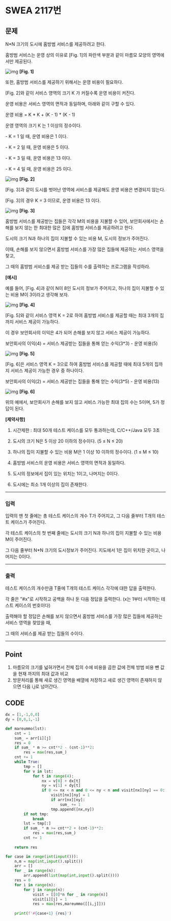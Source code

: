 # SWEA 2117번



## 문제



N*N 크기의 도시에 홈방범 서비스를 제공하려고 한다.

홈방범 서비스는 운영 상의 이유로 [Fig. 1]의 파란색 부분과 같이 마름모 모양의 영역에서만 제공된다.
 

![img](sw_2117.assets/fileDownload.do)
**[Fig. 1]**



또한, 홈방범 서비스를 제공하기 위해서는 운영 비용이 필요하다.

[Fig. 2]와 같이 서비스 영역의 크기 K 가 커질수록 운영 비용이 커진다.

운영 비용은 서비스 영역의 면적과 동일하며, 아래와 같이 구할 수 있다.

운영 비용 = K * K + (K - 1) * (K - 1)

운영 영역의 크기 K 는 1 이상의 정수이다.

 \- K = 1 일 때, 운영 비용은 1 이다.

 \- K = 2 일 때, 운영 비용은 5 이다.

 \- K = 3 일 때, 운영 비용은 13 이다.

 \- K = 4 일 때, 운영 비용은 25 이다.

 

![img](sw_2117.assets/fileDownload-16473410055091.do)
**[Fig. 2]**



[Fig. 3]과 같이 도시를 벗어난 영역에 서비스를 제공해도 운영 비용은 변경되지 않는다.

[Fig. 3]의 경우 K = 3 이므로, 운영 비용은 13 이다.
 

![img](sw_2117.assets/fileDownload-16473410055092.do)
 **[Fig. 3]**



홈방범 서비스를 제공받는 집들은 각각 M의 비용을 지불할 수 있어, 보안회사에서는 손해를 보지 않는 한 최대한 많은 집에 홈방범 서비스를 제공하려고 한다.

도시의 크기 N과 하나의 집이 지불할 수 있는 비용 M, 도시의 정보가 주어진다.

이때, 손해를 보지 않으면서 홈방범 서비스를 가장 많은 집들에 제공하는 서비스 영역을 찾고,

그 때의 홈방범 서비스를 제공 받는 집들의 수를 출력하는 프로그램을 작성하라.


**[예시]**

예를 들어, [Fig. 4]과 같이 N이 8인 도시의 정보가 주어지고, 하나의 집이 지불할 수 있는 비용 M이 3이라고 생각해 보자.

 

![img](sw_2117.assets/fileDownload-16473410055093.do)
**[Fig. 4]**



[Fig. 5]와 같이 서비스 영역 K = 2로 하여 홈방범 서비스를 제공할 때는 최대 3개의 집까지 서비스 제공이 가능하다.

이 경우 보안회사의 이익은 4가 되어 손해를 보지 않고 서비스 제공이 가능하다.

보안회사의 이익(4) = 서비스 제공받는 집들을 통해 얻는 수익(3*3) - 운영 비용(5)

 

![img](sw_2117.assets/fileDownload-16473410055094.do)
**[Fig. 5]**



[Fig. 6]은 서비스 영역 K = 3으로 하여 홈방범 서비스를 제공할 때에 최대 5개의 집까지 서비스 제공이 가능한 경우 중 하나이다.

보안회사의 이익(2) = 서비스 제공받는 집들을 통해 얻는 수익(3*5) - 운영 비용(13)
 

![img](sw_2117.assets/fileDownload-16473410055095.do)
**[Fig. 6]**



위의 예에서, 보안회사가 손해를 보지 않고 서비스 가능한 최대 집의 수는 5이며, 5가 정답이 된다.


**[제약사항]**

1. 시간제한 : 최대 50개 테스트 케이스를 모두 통과하는데, C/C++/Java 모두 3초

2. 도시의 크기 N은 5 이상 20 이하의 정수이다. (5 ≤ N ≤ 20)

3. 하나의 집이 지불할 수 있는 비용 M은 1 이상 10 이하의 정수이다. (1 ≤ M ≤ 10)

4. 홈방범 서비스의 운영 비용은 서비스 영역의 면적과 동일하다.
5. 도시의 정보에서 집이 있는 위치는 1이고, 나머지는 0이다.

6. 도시에는 최소 1개 이상의 집이 존재한다.

---

### 입력



입력의 맨 첫 줄에는 총 테스트 케이스의 개수 T가 주어지고, 그 다음 줄부터 T개의 테스트 케이스가 주어진다.

각 테스트 케이스의 첫 번째 줄에는 도시의 크기 N과 하나의 집이 지불할 수 있는 비용 M이 주어진다.

그 다음 줄부터 N*N 크기의 도시정보가 주어진다. 지도에서 1은 집이 위치한 곳이고, 나머지는 0이다.

---

### 출력



테스트 케이스의 개수만큼 T줄에 T개의 테스트 케이스 각각에 대한 답을 출력한다.

각 줄은 "#x"로 시작하고 공백을 하나 둔 다음 정답을 출력한다. (x는 1부터 시작하는 테스트 케이스의 번호이다)

출력해야 할 정답은 손해를 보지 않으면서 홈방범 서비스를 가장 많은 집들에 제공하는 서비스 영역을 찾았을 때,

그 때의 서비스를 제공 받는 집들의 수이다.

---

## Point



1. 마름모의 크기를 넓혀가면서 전체 집의 수에 비용을 곱한 값에 전체 방범 비용 뺀 값을 현재 까지의 최대 값과 비교
1. 방문처리를 통해 새로 생긴 영역을 배열에 저장하고 새로 생긴 영역이 존재하지 않으면 다음 i,j로 넘어간다.



## CODE

```python
dx = [1,-1,0,0]
dy = [0,0,1,-1]

def mareummo(lst):
    cnt = 1
    sum_ = arr[i][j]
    res = 0
    if sum_ * m >= cnt**2 - (cnt-1)**2:
        res = max(res,sum_)
    cnt += 1
    while True:
        tmp = []
        for v in lst:
            for t in range(4):
                nx = v[0] + dx[t]
                ny = v[1] + dy[t]
                if 0 <= nx < n and 0 <= ny < n and visit[nx][ny] == 0:
                    visit[nx][ny] = 1
                    if arr[nx][ny]:
                        sum_ += 1
                    tmp.append([nx,ny])
        if not tmp:
            break
        lst = tmp[:]
        if sum_ * m >= cnt**2 + (cnt-1)**2:
            res = max(res,sum_)
        cnt += 1
        
    return res

for case in range(int(input())):
    n,m = map(int,input().split())
    arr = []
    for _ in range(n):
        arr.append(list(map(int,input().split())))
    res = 0
    for i in range(n):
        for j in range(n):
            visit = [[0]*n for _ in range(n)]
            visit[i][j] = 1
            res = max(res,mareummo([[i,j]]))
    
    print(f'#{case+1} {res}')
```

